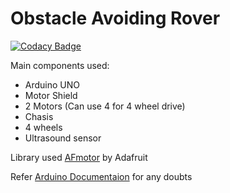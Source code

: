 # Obstacle Avoiding Rover

[![Codacy Badge](https://api.codacy.com/project/badge/Grade/94868fb063514d9f931a7fb393ce5038)](https://app.codacy.com/app/purukitto/ObstacleAvoidingRover?utm_source=github.com&utm_medium=referral&utm_content=Purukitto/ObstacleAvoidingRover&utm_campaign=Badge_Grade_Dashboard)

Main components used:
-   Arduino UNO
-   Motor Shield
-   2 Motors (Can use 4 for 4 wheel drive)
-   Chasis
-   4 wheels
-   Ultrasound sensor

Library used [AFmotor](https://github.com/adafruit/Adafruit-Motor-Shield-library "AFmotor Shield library") by Adafruit

Refer [Arduino Documentaion](https://github.com/adafruit/Adafruit-Motor-Shield-library "Arduino Documentaion") for any doubts
